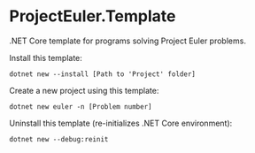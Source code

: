 # ProjectEuler.Template
.NET Core template for programs solving Project Euler problems.

Install this template:
<pre><code>dotnet new --install [Path to 'Project' folder]</code></pre>


Create a new project using this template:
<pre><code>dotnet new euler -n [Problem number]</code></pre>


Uninstall this template (re-initializes .NET Core environment):
<pre><code>dotnet new --debug:reinit</code></pre>
